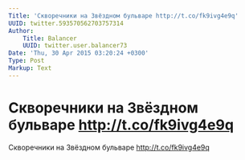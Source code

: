 ```yaml
---
Title: 'Скворечники на Звёздном бульваре http://t.co/fk9ivg4e9q'
UUID: twitter.593570562703757314
Author:
    Title: Balancer
    UUID: twitter.user.balancer73
Date: 'Thu, 30 Apr 2015 03:20:24 +0300'
Type: Post
Markup: Text
---
```


# Скворечники на Звёздном бульваре http://t.co/fk9ivg4e9q

Скворечники на Звёздном бульваре http://t.co/fk9ivg4e9q